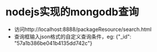 # nodejs实现的mongodb查询
 * 访问http://localhost:8888/packageResource/search.html
 * 查询框输入json格式的自定义查询条件，eg: {"_id": "57a1b386be041b4135dd742c"} 
